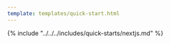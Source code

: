 ```yaml
---
template: templates/quick-start.html
---
```


<script>
  const meta = {
    what_you_will_learn: [
      "Create new Next.js app",
      "Install <a href='https://authjs.dev/reference/core/providers/asgardeo' target='_blank' rel='noopener noreferrer'>Asgardeo provider for Auth.js </a>",
      "Add user login and logout",
      "Display user profile information"
    ],
    prerequisites: [
      "About 15 minutes",
      "<a href='{{ base_path }}/get-started/create-asgardeo-account/'>{{ product_name }} account</a>",
      "Make sure you have a JavaScript package manager like <code>npm</code>, <code>yarn</code>, or <code>pnpm</code>.",
      "A favorite text editor or IDE"
    ],
    whats_next: [
      "Try out <a href='{{ base_path }}/complete-guides/nextjs/introduction/' target='_blank'>{{ product_name }} complete Next.js guide</a>"
    ]
  };
</script>

{% include "../../../includes/quick-starts/nextjs.md" %}